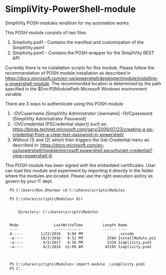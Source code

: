 # SimpliVity-PowerShell-module
SimpliVity POSH modules rendition for my automation works

This POSH module consists of two files:
  1. Simplivity.psd1 - Contains the manifest and customization of the SimpliVity.psm1
  2. Simplivity.psm1 - Contains the POSH wrapper for the SimpliVity REST API

Currently there is no installation scripts for this module. Please follow the recommendation of POSH module installation as described in https://docs.microsoft.com/en-us/powershell/developer/module/installing-a-powershell-module.
The recommended location is determined by the path specified in the $Env:PSModulePath Microsoft Windows environment variable.

There are 3 ways to authenticate using this POSH module
  1. -OVCusername [SimpliVity Administrator Username] -OVCpassword [SimpliVity Administrator Password]
  2. -OVCcredential [PSCredential object] such as: https://blogs.technet.microsoft.com/gary/2009/07/23/creating-a-ps-credential-from-a-clear-text-password-in-powershell/
  3. Without (1) and (2) which then triggers the Get-Credential menu as described in: https://docs.microsoft.com/en-us/powershell/module/microsoft.powershell.security/get-credential?view=powershell-6.

This POSH module has been signed with the embedded certificates. User can load this module and experiment by importing it directly in the folder where the modules are located. Please use the right execution-policy as govern by your IT dept.

      PS C:\Users\Ron.Dharma> cd C:\shares\scripts\Modules

      PS C:\shares\scripts\Modules> dir


          Directory: C:\shares\scripts\Modules


      Mode                LastWriteTime         Length Name                                                                                                                                                       
      ----                -------------         ------ ----                                                                                                                                                       
      d-----        1/23/2019   9:04 PM                .vscode                                                                                                                                                    
      -a----        10/3/2016   9:32 PM           2504 InstallModule.ps1                                                                                                                                          
      -a----         4/5/2017   4:36 PM           5334 Simplivity.psd1                                                                                                                                            
      -a----         4/2/2019  12:09 AM          43195 Simplivity.psm1                                                                                                                                            



      PS C:\shares\scripts\Modules> import-module .\simplivity.psm1
      PS C:
